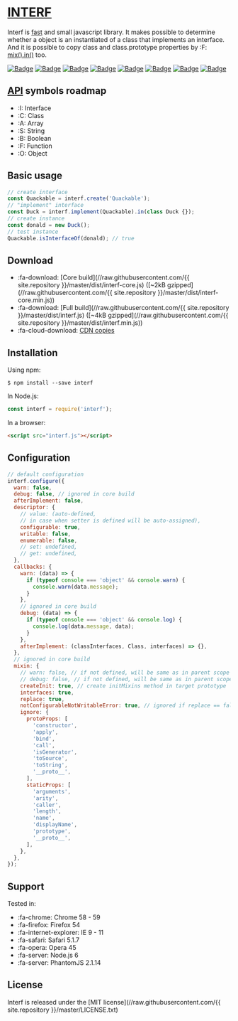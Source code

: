# <span class="logo">[INTERF](https://shvabuk.github.io/interf) </span>

Interf is [fast](performance.md) and small javascript library.
It makes possible to determine whether a object is an instantiated of a class that implements an interface.
And it is possible to copy class and class.prototype properties by :F: [mix().in()](api/mixin/mix-in.md) too.

<a href="#"><img alt="Badge" src="https://img.shields.io/badge/interfaced-It is about 20% reliable and cooler-518a07.svg?style=flat-square"></a> <a href="#"><img alt="Badge" src="https://img.shields.io/badge/test-badge-518a07.svg?style=flat-square"></a> <a href="#"><img alt="Badge" src="https://img.shields.io/badge/test-badge-518a07.svg?style=flat-square"></a> <a href="#"><img alt="Badge" src="https://img.shields.io/badge/test-badge-518a07.svg?style=flat-square"></a> <a href="#"><img alt="Badge" src="https://img.shields.io/badge/test-badge-518a07.svg?style=flat-square"></a> <a href="#"><img alt="Badge" src="https://img.shields.io/badge/test-badge-518a07.svg?style=flat-square"></a> <a href="#"><img alt="Badge" src="https://img.shields.io/badge/test-badge-518a07.svg?style=flat-square"></a> <a href="#"><img alt="Badge" src="https://img.shields.io/badge/test-badge-518a07.svg?style=flat-square"></a>

## [API](https://shvabuk.github.io/interf/docs) symbols roadmap

* :I: Interface
* :C: Class
* :A: Array
* :S: String
* :B: Boolean
* :F: Function
* :O: Object

## Basic usage

``` javascript
// create interface
const Quackable = interf.create('Quackable');
// "implement" interface
const Duck = interf.implement(Quackable).in(class Duck {});
// create instance
const donald = new Duck();
// test instance
Quackable.isInterfaceOf(donald); // true
```

## Download

* :fa-download: [Core build](//raw.githubusercontent.com/{{ site.repository }}/master/dist/interf-core.js) ([~2kB gzipped](//raw.githubusercontent.com/{{ site.repository }}/master/dist/interf-core.min.js))
* :fa-download: [Full build](//raw.githubusercontent.com/{{ site.repository }}/master/dist/interf.js) ([~4kB gzipped](//raw.githubusercontent.com/{{ site.repository }}/master/dist/interf.min.js))
* :fa-cloud-download: [CDN copies](#)

## Installation

Using npm:
``` shell
$ npm install --save interf
```

In Node.js:
``` javascript
const interf = require('interf');
```

In a browser:
``` html
<script src="interf.js"></script>
```

## Configuration
``` javascript
// default configuration
interf.configure({
  warn: false,
  debug: false, // ignored in core build
  afterImplement: false,
  descriptor: {
    // value: (auto-defined,
    // in case when setter is defined will be auto-assigned),
    configurable: true,
    writable: false,
    enumerable: false,
    // set: undefined,
    // get: undefined,
  },
  callbacks: {
    warn: (data) => {
      if (typeof console === 'object' && console.warn) {
        console.warn(data.message);
      }
    },
    // ignored in core build
    debug: (data) => {
      if (typeof console === 'object' && console.log) {
        console.log(data.message, data);
      }
    },
    afterImplement: (classInterfaces, Class, interfaces) => {},
  },
  // ignored in core build
  mixin: {
    // warn: false, // if not defined, will be same as in parent scope
    // debug: false, // if not defined, will be same as in parent scope
    createInit: true, // create initMixins method in target prototype
    interfaces: true,
    replace: true,
    notConfigurableNotWritableError: true, // ignored if replace == false,
    ignore: {
      protoProps: [
        'constructor',
        'apply',
        'bind',
        'call',
        'isGenerator',
        'toSource',
        'toString',
        '__proto__',
      ],
      staticProps: [
        'arguments',
        'arity',
        'caller',
        'length',
        'name',
        'displayName',
        'prototype',
        '__proto__',
      ],
    },
  },
});
```

## Support
Tested in:
* :fa-chrome: Chrome 58 - 59
* :fa-firefox: Firefox 54
* :fa-internet-explorer: IE 9 - 11
* :fa-safari: Safari 5.1.7
* :fa-opera: Opera 45
* :fa-server: Node.js 6
* :fa-server: PhantomJS 2.1.14

## License

Interf is released under the [MIT license](//raw.githubusercontent.com/{{ site.repository }}/master/LICENSE.txt)
